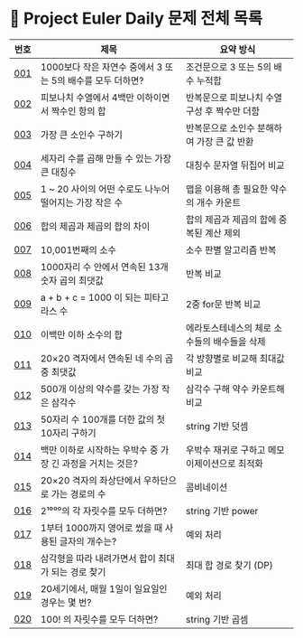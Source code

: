 # 🧩 Project Euler Daily 문제 전체 목록

| 번호 | 제목 | 요약 방식 |
|------|------|-----------|
| [001](./001/README.md) | 1000보다 작은 자연수 중에서 3 또는 5의 배수를 모두 더하면? | 조건문으로 3 또는 5의 배수 누적합 |
| [002](./002/README.md) | 피보나치 수열에서 4백만 이하이면서 짝수인 항의 합 | 반복문으로 피보나치 수열 구성 후 짝수만 더함 |
| [003](./003/README.md) | 가장 큰 소인수 구하기 | 반복문으로 소인수 분해하여 가장 큰 값 반환 |
| [004](./004/README.md) | 세자리 수를 곱해 만들 수 있는 가장 큰 대칭수 | 대칭수 문자열 뒤집어 비교 |
| [005](./005/README.md) | 1 ~ 20 사이의 어떤 수로도 나누어 떨어지는 가장 작은 수 | 맵을 이용해 총 필요한 약수의 개수 카운트 |
| [006](./006/README.md) | 합의 제곱과 제곱의 합의 차이 | 합의 제곱과 제곱의 합에 중복된 계산 제외 |
| [007](./007/README.md) | 10,001번째의 소수 | 소수 판별 알고리즘 반복 |
| [008](./008/README.md) | 1000자리 수 안에서 연속된 13개 숫자 곱의 최댓값 | 반복 비교 |
| [009](./009/README.md) | a + b + c = 1000 이 되는 피타고라스 수 | 2중 for문 반복 비교 |
| [010](./010/README.md) | 이백만 이하 소수의 합 | 에라토스테네스의 체로 소수들의 배수들을 삭제 |
| [011](./011/README.md) | 20×20 격자에서 연속된 네 수의 곱 중 최댓값 | 각 방향별로 비교해 최대값 비교 |
| [012](./012/README.md) | 500개 이상의 약수를 갖는 가장 작은 삼각수 | 삼각수 구해 약수 카운트해 비교 |
| [013](./013/README.md) | 50자리 수 100개를 더한 값의 첫 10자리 구하기 | string 기반 덧셈 |
| [014](./014/README.md) | 백만 이하로 시작하는 우박수 중 가장 긴 과정을 거치는 것은? | 우박수 재귀로 구하고 메모이제이션으로 최적화 |
| [015](./015/README.md) | 20×20 격자의 좌상단에서 우하단으로 가는 경로의 수 | 콤비네이션 |
| [016](./016/README.md) | 2¹⁰⁰⁰의 각 자릿수를 모두 더하면? | string 기반 power |
| [017](./017/README.md) | 1부터 1000까지 영어로 썼을 때 사용된 글자의 개수는? | 예외 처리 |
| [018](./018/README.md) | 삼각형을 따라 내려가면서 합이 최대가 되는 경로 찾기 | 최대 합 경로 찾기 (DP) |
| [019](./019/README.md) | 20세기에서, 매월 1일이 일요일인 경우는 몇 번? | 예외 처리 |
| [020](./020/README.md) | 100! 의 자릿수를 모두 더하면? | string 기반 곱셈 |
